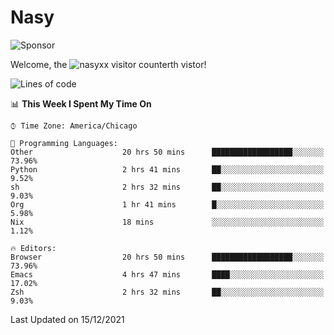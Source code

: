 # Nasy

<!--
<p align="center">
<img height="200" src="https://github-readme-stats.vercel.app/api?username=nasyxx&count_private=true&show_icons=true&theme=dracula&include_all_commits=true"/>
<img height="200" src="https://github-readme-stats.vercel.app/api/top-langs/?username=nasyxx&theme=dracula&hide=html,jupyter+notebook&count_private=true&show_icons=true"/>
</p>

  
----------------
-->

![Sponsor](https://img.shields.io/static/v1.svg?label=Sponsor&message=%E2%9D%A4&logo=GitHub&style=flat&color=pink)
 
Welcome, the ![nasyxx visitor counter](https://count.getloli.com/get/@nasyxx?theme=rule34)th vistor!
 
<!--START_SECTION:waka-->
![Lines of code](https://img.shields.io/badge/From%20Hello%20World%20I%27ve%20Written-5%20Million%20lines%20of%20code-blue)

📊 **This Week I Spent My Time On** 

```text
⌚︎ Time Zone: America/Chicago

💬 Programming Languages: 
Other                    20 hrs 50 mins      ██████████████████░░░░░░░   73.96% 
Python                   2 hrs 41 mins       ██░░░░░░░░░░░░░░░░░░░░░░░   9.52% 
sh                       2 hrs 32 mins       ██░░░░░░░░░░░░░░░░░░░░░░░   9.03% 
Org                      1 hr 41 mins        █░░░░░░░░░░░░░░░░░░░░░░░░   5.98% 
Nix                      18 mins             ░░░░░░░░░░░░░░░░░░░░░░░░░   1.12%

🔥 Editors: 
Browser                  20 hrs 50 mins      ██████████████████░░░░░░░   73.96% 
Emacs                    4 hrs 47 mins       ████░░░░░░░░░░░░░░░░░░░░░   17.02% 
Zsh                      2 hrs 32 mins       ██░░░░░░░░░░░░░░░░░░░░░░░   9.03%

```


 Last Updated on 15/12/2021
<!--END_SECTION:waka-->

<!-- ![visitors](https://visitor-badge.laobi.icu/badge?page_id=nasyxx.nasyxx) -->
